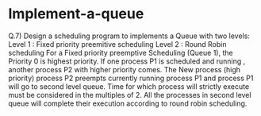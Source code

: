 # Implement-a-queue


 Q.7) Design a scheduling program to implements a Queue with two levels:
      Level 1 : Fixed priority preemitive scheduling
      Level 2 : Round Robin scheduling
      For a Fixed priority preemptive Scheduling (Queue 1), 
      the Priority 0 is highest priority. If one process P1
      is scheduled
      and running , another process P2 with higher priority
      comes. The New process (high priority) process P2 preempts
      currently running process P1 and process P1 will go to second
      level queue. Time for which process will strictly execute
      must be considered in the multiples of 
      2. All the processes in second level queue will complete their
       execution according to round robin scheduling.
